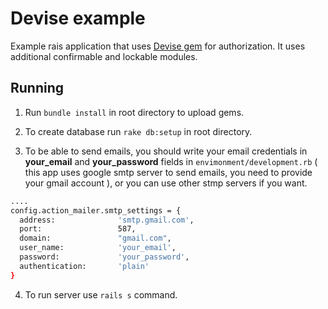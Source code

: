 # Devise example

  Example rais application that uses [Devise gem][1] for authorization. It uses additional
  confirmable and lockable modules.

## Running

1. Run ```bundle install``` in root directory to upload gems.

2. To create database run ```rake db:setup``` in root directory.

3. To be able to send emails, you should write your email credentials in **your_email** and **your_password** fields in ```envimonment/development.rb``` ( this app uses google smtp server to send emails, you need to provide your gmail account ), or you can use other stmp servers if you want.

  ```bash
  ....
  config.action_mailer.smtp_settings = {
    address:              'smtp.gmail.com',
    port:                 587,
    domain:               "gmail.com",
    user_name:            'your_email',
    password:             'your_password',
    authentication:       'plain'
  }
  ```
4. To run server use ```rails s``` command.


[1]: https://github.com/plataformatec/devise
